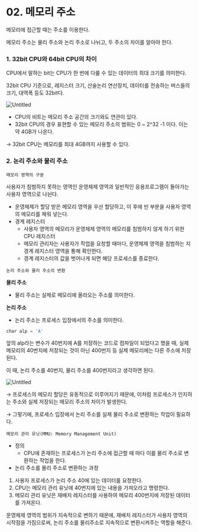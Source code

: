 # 02. 메모리 주소

메모리에 접근할 때는 주소를 이용한다.

메모리 주소는 물리 주소와 논리 주소로 나뉘고, 두 주소의 차이를 알아야 한다.

### 1. 32bit CPU와 64bit CPU의 차이

CPU에서 말하는 bit는 CPU가 한 번에 다룰 수 있는 데이터의 최대 크기를 의미한다.

32bit CPU 기준으로, 레지스터 크기, 산술논리 연산장치, 데이터를 전송하는 버스들의 크기, 대역폭 등도 32bit다.

![Untitled](https://prod-files-secure.s3.us-west-2.amazonaws.com/97b0a30a-7067-4d35-bb63-7f2fabc35aa6/43f9e7d4-0131-48b8-b861-e601b77e2029/Untitled.png)

- CPU의 비트는 메모리 주소 공간의 크기와도 연관이 있다.
- 32bit CPU의 경우 표현할 수 있는 메모리 주소의 범위는 0 ~ 2^32 -1 이다. 이는 약 4GB가 나온다.

→ 32bit CPU는 메모리를 최대 4GB까지 사용할 수 있다.

### 2. 논리 주소와 물리 주소

`메모리 영역의 구분`

사용자가 침범하지 못하는 영역인 운영체제 영역과 일반적인 응용프로그램이 돌아가는 사용자 영역으로 나뉜다.

- 운영체제가 할당 받은 메모리 영역을 우선 할당하고, 이 후에 빈 부분을 사용자 영역의 메모리를 채워 넣는다.
- 경계 레지스터
  - 사용자 영역의 메모리가 운영체제 영역의 메모리를 침범하지 않게 하기 위한 CPU 레지스터
  - 메모리 관리자는 사용자가 작업을 요청할 때마다, 운영체제 영역을 침범하는 지 경계 레지스터 영역을 통해 확인한다.
  - 경계 레지스터의 값을 벗어나게 되면 해당 프로세스를 종료한다.

`논리 주소와 물리 주소의 변환`

**물리 주소**

- 물리 주소는 실제로 메모리에 올라오는 주소를 의미한다.

**논리 주소**

- 논리 주소는 프로세스 입장에서의 주소를 의미한다.

```jsx
char alp = 'A'
```

앞의 alp라는 변수가 40번지에 A를 저장하는 코드로 컴파일이 되었다고 했을 때, 실제 메모리의 40번지에 저장되는 것이 아닌 400번지 등 실제 메모리에는 다른 주소에 저장된다.

이 때, 논리 주소를 40번지, 물리 주소를 400번지라고 생각하면 된다.

![Untitled](https://prod-files-secure.s3.us-west-2.amazonaws.com/97b0a30a-7067-4d35-bb63-7f2fabc35aa6/50a52dca-fe8d-4d60-8176-735021f2adc3/Untitled.png)

→ 프로세스의 메모리 할당은 유동적으로 이루어지기 때문에, 이처럼 프로세스가 인지하는 주소와 실제 저장되는 메모리 주소의 차이가 발생한다.

→ 그렇기에, 프로세스 입장에서 논리 주소를 실제 물리 주소로 변환하는 작업이 필요하다.

`메모리 관리 유닛(MMU: Memory Management Unit)`

- 정의
  - CPU에 존재하는 프로세스가 논리 주소에 접근할 때 마다 이를 물리 주소로 변환하는 작업을 한다.
- 논리 주소를 물리 주소로 변환하는 과정
1. 사용자 프로세스가 논리 주소 40에 있는 데이터를 요청한다.
2. CPU는 메모리 관리 유닛에 40번지에 있는 내용을 가져오라고 명령한다.
3. 메모리 관리 유닛은 재배치 레지스터를 사용하여 메모리 400번지에 저장된 데이터를 가져온다.

운영체제 영역의 범위가 지속적으로 변하기 때문에, 재배치 레지스터가 사용자 영역의 시작점을 가짐으로써, 논리 주소를 물리주소로 지속적으로 변환시켜주는 역할을 해준다.
